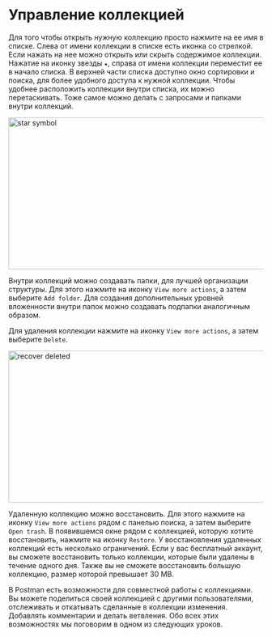 # Управление коллекцией

Для того чтобы открыть нужную коллекцию просто нажмите на ее имя в списке. Слева от имени коллекции в списке есть иконка
со стрелкой. Если нажать на нее можно открыть или скрыть содержимое коллекции. Нажатие на иконку звезды `★`, справа от
имени коллекции переместит ее в начало списка. В верхней части списка доступно окно сортировки и поиска, для более
удобного доступа к нужной коллекции. Чтобы удобнее расположить коллекции внутри списка, их можно перетаскивать. Тоже
самое можно делать с запросами и папками внутри коллекций.

<img src="img/star_symbol.png" width="600" height="300" alt="star symbol">

Внутри коллекций можно создавать папки, для лучшей организации структуры. Для этого нажмите на
иконку `View more actions`, а затем выберите `Add folder`. Для создания дополнительных уровней вложенности внутри папок
можно создавать подпапки аналогичным образом.

Для удаления коллекции нажмите на иконку `View more actions`, а затем выберите `Delete`.

<img src="img/recover_deleted.png" width="600" height="300" alt="recover deleted">

Удаленную коллекцию можно восстановить. Для этого нажмите на иконку `View more actions` рядом с панелью поиска, а затем
выберите `Open trash`. В появившемся окне рядом с коллекцией, которую хотите восстановить, нажмите на иконку `Restore`.
У восстановления удаленных коллекций есть несколько ограничений. Если у вас бесплатный аккаунт, вы сможете восстановить
только коллекции, которые были удалены в течение одного дня. Также вы не сможете восстановить большую коллекцию, размер
которой превышает 30 MB.

В Postman есть возможности для совместной работы с коллекциями. Вы можете поделиться своей коллекцией с другими
пользователями, отслеживать и откатывать сделанные в коллекции изменения. Добавлять комментарии и делать ветвления. Обо
всех этих возможностях мы поговорим в одном из следующих уроков.
